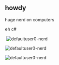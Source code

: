 ## howdy

huge nerd on computers

eh c#

<p>&nbsp;<img align="center" src="https://github-readme-stats.vercel.app/api?username=defaultuser0-nerd&show_icons=true&locale=en" alt="defaultuser0-nerd" /></p>

<p><img align="center" src="https://github-readme-streak-stats.herokuapp.com/?user=defaultuser0-nerd&" alt="defaultuser0-nerd" /></p>

<p><img align="left" src="https://github-readme-stats.vercel.app/api/top-langs?username=defaultuser0-nerd&show_icons=true&locale=en" alt="defaultuser0-nerd" /></p>
